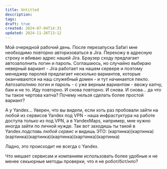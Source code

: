 ```yaml
---
title: Untitled
description: 
tags: 
draft: true
created: 2024-07-04T14:31
updated: 2024-11-26T13:12
---
```

Мой очередной рабочий день. После перезапуска Safari мне необходимо повторно авторизоваться в Jira. Перехожу в адресную строку и вбиваю адрес нашей Jira. Браузер сходу предлагает автозаполнить логин и пароль. Соглашаюсь, но случайно выбираю неверный вариант - Jira работает на нашем сервере и поэтому менеджер паролей предлагает несколько вариантов, которые оканчиваются на наш служебный домен - и тут начинается пекло.
Автозаполняю логин и пароль - с уже верным вариантом - ввожу капчу, бам и не то.
Иду повторно. И снова повторно. И снова. И снова... да что ты такое чертова капча? Почему нельзя сделать более простой вариант?

А у Yandex... Уверен, что вы видели, если хоть раз пробовали зайти на любой из сервисов Yandex под VPN - наша инфрастуктура на работе доступа только из под VPN, а в YandexMaps, например, мне нужно иногда зайти по личной нужде. Так вот заходишь ты такой в Yandex.*подставь любой сервис* и видишь ЭТО:
(картинка)(картинка)(картинка)(картинка)(картинка)(картинка)(картинка)

Ладно, это происходит не всегда с Yandex.

Что мешает сервисам и компаниям использовать более удобные и не менее секьюрные методы проверки, что я не робот/бот/нло?